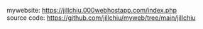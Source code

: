 mywebsite:
https://jillchiu.000webhostapp.com/index.php <br/>
source code:
https://github.com/jillchiu/myweb/tree/main/jillchiu
